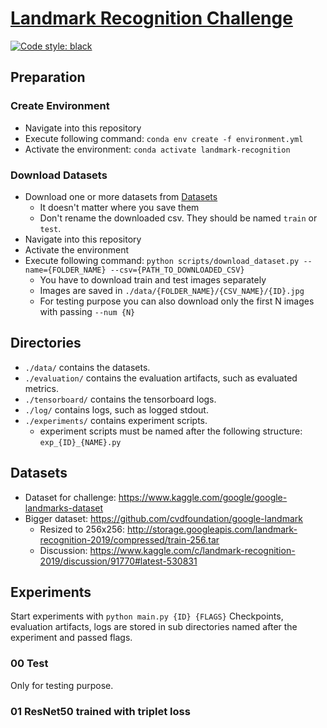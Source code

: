 # [Landmark Recognition Challenge](https://www.kaggle.com/c/landmark-recognition-2019)
[![Code style: black](https://img.shields.io/badge/code%20style-black-000000.svg)](https://github.com/python/black)

## Preparation
### Create Environment
- Navigate into this repository
- Execute following command: `conda env create -f environment.yml`
- Activate the environment: `conda activate landmark-recognition`
### Download Datasets
- Download one or more datasets from [Datasets](#datasets) 
    - It doesn't matter where you save them
    - Don't rename the downloaded csv. They should be named `train` or `test`.
- Navigate into this repository
- Activate the environment
- Execute following command: 
    `python scripts/download_dataset.py --name={FOLDER_NAME} --csv={PATH_TO_DOWNLOADED_CSV}`
    - You have to download train and test images separately
    - Images are saved in `./data/{FOLDER_NAME}/{CSV_NAME}/{ID}.jpg`
    - For testing purpose you can also download only the first N images with passing `--num {N}`

## Directories
- `./data/` contains the datasets.
- `./evaluation/` contains the evaluation artifacts, such as evaluated metrics.
- `./tensorboard/` contains the tensorboard logs.
- `./log/` contains logs, such as logged stdout.
- `./experiments/` contains experiment scripts.
    - experiment scripts must be named after the following structure: `exp_{ID}_{NAME}.py`

## Datasets
- Dataset for challenge: https://www.kaggle.com/google/google-landmarks-dataset
- Bigger dataset: https://github.com/cvdfoundation/google-landmark
    - Resized to 256x256: http://storage.googleapis.com/landmark-recognition-2019/compressed/train-256.tar
    - Discussion: https://www.kaggle.com/c/landmark-recognition-2019/discussion/91770#latest-530831

## Experiments
Start experiments with `python main.py {ID} {FLAGS}`
Checkpoints, evaluation artifacts, logs are stored in sub directories named after the experiment and passed flags.
### 00 Test
Only for testing purpose.
### 01 ResNet50 trained with triplet loss

